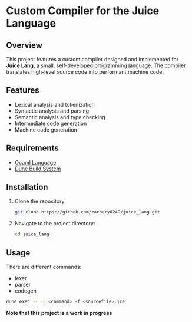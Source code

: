 # Custom Compiler for the Juice Language

## Overview
This project features a custom compiler designed and implemented for **Juice Lang**, a small, self-developed programming language. The compiler translates high-level source code into performant machine code.

## Features
- Lexical analysis and tokenization
- Syntactic analysis and parsing
- Semantic analysis and type checking
- Intermediate code generation
- Machine code generation

## Requirements
- [Ocaml Language](https://ocaml.org/install)
- [Dune Build System](https://github.com/ocaml/dune)

## Installation
1. Clone the repository:
    ```bash
    git clone https://github.com/zachary0249/juice_lang.git
    ```
2. Navigate to the project directory:
    ```bash
    cd juice_lang
    ```


## Usage
There are different commands:
- lexer
- parser
- codegen
```bash
dune exec -- -c <command> -f <sourcefile>.jce
```

**Note that this project is a work in progress**
